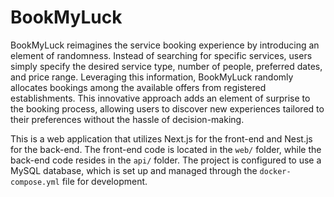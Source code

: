 # BookMyLuck

BookMyLuck reimagines the service booking experience by introducing an element of randomness. Instead of searching for specific services, users simply specify the desired service type, number of people, preferred dates, and price range. Leveraging this information, BookMyLuck randomly allocates bookings among the available offers from registered establishments. This innovative approach adds an element of surprise to the booking process, allowing users to discover new experiences tailored to their preferences without the hassle of decision-making.

This is a web application that utilizes Next.js for the front-end and Nest.js for the back-end. The front-end code is located in the `web/` folder, while the back-end code resides in the `api/` folder. The project is configured to use a MySQL database, which is set up and managed through the `docker-compose.yml` file for development.

